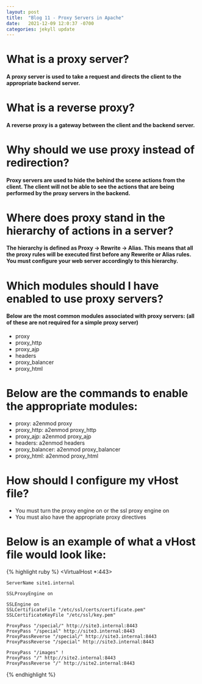 ```yaml
---
layout: post
title:  "Blog 11 - Proxy Servers in Apache"
date:   2021-12-09 12:0:37 -0700
categories: jekyll update
---
```


# **What is a proxy server?**
#### A proxy server is used to take a request and directs the client to the appropriate backend server.

# **What is a reverse proxy?**
#### A reverse proxy is a gateway between the client and the backend server.

# **Why should we use proxy instead of redirection?**
#### Proxy servers are used to hide the behind the scene actions from the client. The client will not be able to see the actions that are being performed by the proxy servers in the backend.

# **Where does proxy stand in the hierarchy of actions in a server?**
#### The hierarchy is defined as Proxy -> Rewrite -> Alias. This means that all the proxy rules will be executed first before any Rewerite or Alias rules. You must configure your web server accordingly to this hierarchy.

# **Which modules should I have enabled to use proxy servers?**
#### Below are the most common modules associated with proxy servers: (all of these are not required for a simple proxy server)
* proxy
* proxy_http
* proxy_ajp
* headers
* proxy_balancer
* proxy_html

# **Below are the commands to enable the appropriate modules:**
* proxy: a2enmod proxy
* proxy_http: a2enmod proxy_http
* proxy_ajp: a2enmod proxy_ajp
* headers: a2enmod headers
* proxy_balancer: a2enmod proxy_balancer
* proxy_html: a2enmod proxy_html

# **How should I configure my vHost file?**
* You must turn the proxy engine on or the ssl proxy engine on
* You must also have the appropriate proxy directives

# **Below is an example of what a vHost file would look like:**

{% highlight ruby %}
<VirtualHost *:443>

    ServerName site1.internal

    SSLProxyEngine on

    SSLEngine on
    SSLCertificateFile "/etc/ssl/certs/certificate.pem"
    SSLCertificateKeyFile "/etc/ssl/key.pem"

    ProxyPass "/special/" http://site3.internal:8443
    ProxyPass "/special" http://site3.internal:8443
    ProxyPassReverse "/special/" http://site3.internal:8443
    ProxyPassReverse "/special" http://site3.internal:8443

    ProxyPass "/images" !
    ProxyPass "/" http://site2.internal:8443
    ProxyPassReverse "/" http://site2.internal:8443
</VirtualHost>
{% endhighlight %}